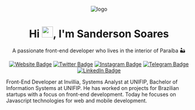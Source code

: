 

<p align="center">
  <img src="https://sandersonsoares.com.br/assets/images/logo.svg" alt="logo"/>
</p>

<h1 align="center">Hi <img src="https://raw.githubusercontent.com/aemmadi/aemmadi/master/wave.gif" width="30px">, I'm Sanderson Soares</h1>
<p align="center">A passionate front-end developer who lives in the interior of Paraíba 🏜</p>

<span align="center">
  
[![Website Badge](https://img.shields.io/badge/Website-blueviolet?style=flat-square&logo=google-chrome&logoColor=white)](https://sandersonsoares.com.br/)
[![Twitter Badge](https://img.shields.io/badge/-@sandersonsoares-blueviolet?logo=twitter&logoColor=white&labelColor=434a4e&style=flat-square)](https://twitter.com/sandersonsoares)
[![Instagram Badge](https://img.shields.io/badge/-@sandersonsoares-blueviolet?logo=instagram&logoColor=white&labelColor=434a4e&style=flat-square)](https://instagram.com/sandersonsoares)
[![Telegram Badge](https://img.shields.io/badge/-@sandersonsoaresm-blueviolet?logo=telegram&logoColor=white&labelColor=434a4e&style=flat-square)](https://t.me/sandersonsoaresm)
[![LinkedIn Badge](https://img.shields.io/badge/-LinkedIn-blueviolet?logo=linkedin&logoColor=white&labelColor=434a4e&style=flat-square)](https://linkedin.com/in/sanderson-soares-marinho-da-costa-654773115)

</span>

Front-End Developer at Invillia, Systems Analyst at UNIFIP, Bachelor of Information Systems at UNIFIP. He has worked on projects for Brazilian startups with a focus on front-end development. Today he focuses on Javascript technologies for web and mobile development.

